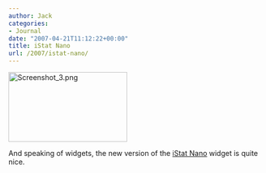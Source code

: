 ```yaml
---
author: Jack
categories:
- Journal
date: "2007-04-21T11:12:22+00:00"
title: iStat Nano
url: /2007/istat-nano/
---
```


<img src="/files/screenshot-3.png" border="0" height="138" width="234" alt="Screenshot_3.png" /> 

And speaking of widgets, the new version of the [iStat Nano][1] widget is quite nice.

 [1]: http://www.apple.com/downloads/dashboard/status/istatnano.html